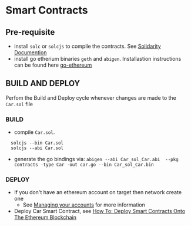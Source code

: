 # Smart Contracts

## Pre-requisite

* install `solc` or `solcjs` to compile the contracts. See [Solidarity Documention](https://solidity.readthedocs.io/en/latest/installing-solidity.html#binary-packages)
* install go etherium binaries `geth` and `abigen`.  Installastion instructions can be found here [go-ethereum](https://github.com/ethereum/go-ethereum)

## BUILD AND DEPLOY

Perfom the Build and Deploy cycle whenever changes are made to the `Car.sol` file

### BUILD

* compile `Car.sol`.

```shell
  solcjs --bin Car.sol
  solcjs --abi Car.sol
```

* generate the go bindings via: `abigen --abi Car_sol_Car.abi  --pkg contracts -type Car -out car.go --bin Car_sol_Car.bin`


### DEPLOY

* If you don't have an ethereum account on target then network create one
  * See [Managing your accounts](https://github.com/ethereum/go-ethereum/wiki/Managing-your-accounts) for more information
* Deploy Car Smart Contract, see [How To: Deploy Smart Contracts Onto The Ethereum Blockchain](https://medium.com/mercuryprotocol/dev-highlights-of-this-week-cb33e58c745f)

